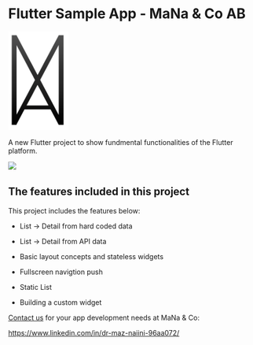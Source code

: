 # Flutter Sample App  - MaNa & Co AB

<img src="/assets/images/logo.png" height="200">

A new Flutter project to show fundmental functionalities of the Flutter platform.

<img src="Flutter-Demo-App.gif" height="500">


## The features included in this project

This project includes the features below:

- List -> Detail from hard coded data
- List -> Detail from API data

- Basic layout concepts and stateless widgets
- Fullscreen navigtion push
- Static List
- Building a custom widget

[Contact us](https://www.linkedin.com/in/dr-maz-naiini-96aa072/) for your app development needs at MaNa & Co:

https://www.linkedin.com/in/dr-maz-naiini-96aa072/
